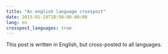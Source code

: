 ```yaml
---
title: "An english language crosspost"
date: 2015-01-19T18:50:00-00:00
lang: en
crosspost_languages: true
---
```


This post is written in English, but cross-posted to all languages.
